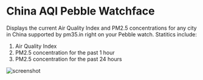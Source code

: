 China AQI Pebble Watchface
===================================

Displays the current Air Quality Index and PM2.5 concentrations for any city in China supported by pm35.in right on your Pebble watch.  Statitics include: 

1. Air Quality Index
2. PM2.5 concentration for the past 1 hour
3. PM2.5 concentration for the past 24 hours

![screenshot](https://raw.githubusercontent.com/maverick2000/shanghai_pollution_pebble_watchface/master/pebble-screenshot_2014-06-15_15-35-04.png)

